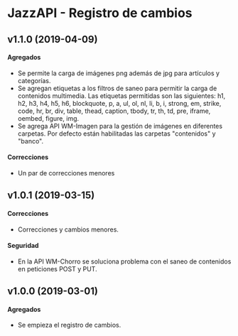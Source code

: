 # JazzAPI - Registro de cambios

## v1.1.0 (2019-04-09)

#### Agregados

- Se permite la carga de imágenes png además de jpg para artículos y categorías.
- Se agregan etiquetas a los filtros de saneo para permitir la carga de contenidos multimedia. Las etiquetas permitidas son las siguientes: h1, h2, h3, h4, h5, h6, blockquote, p, a, ul, ol, nl, li, b, i, strong, em, strike, code, hr, br, div, table, thead, caption, tbody, tr, th, td, pre, iframe, oembed, figure, img.
- Se agrega API WM-Imagen para la gestión de imágenes en diferentes carpetas. Por defecto están habilitadas las carpetas "contenidos" y "banco".

#### Correcciones

- Un par de correcciones menores

## v1.0.1 (2019-03-15)

#### Correcciones

- Correcciones y cambios menores.

#### Seguridad

- En la API WM-Chorro se soluciona problema con el saneo de contenidos en peticiones POST y PUT.

## v1.0.0 (2019-03-01)

#### Agregados

- Se empieza el registro de cambios.

